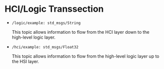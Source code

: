# HCI/Logic Transsection

* `/logic/example: std_msgs/String`
  
  This topic allows information to flow from the HCI layer down to the high-level logic layer.

* `/hci/example: std_msgs/Float32`
  
  This topic allows information to flow from the high-level logic layer up to the HSI layer.
